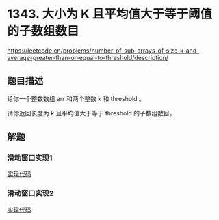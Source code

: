 # 1343. 大小为 K 且平均值大于等于阈值的子数组数目
https://leetcode.cn/problems/number-of-sub-arrays-of-size-k-and-average-greater-than-or-equal-to-threshold/description/
## 题目描述
给你一个整数数组 arr 和两个整数 k 和 threshold 。

请你返回长度为 k 且平均值大于等于 threshold 的子数组数目。

## 解题
### 滑动窗口实现1
[实现代码](./run.js)

### 滑动窗口实现2
[实现代码](./run2.js)